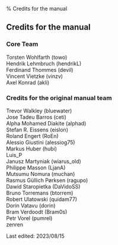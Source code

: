 % Credits for the manual

## Credits for the manual

### Core Team

Torsten Wohlfarth (towo)  
Hendrik Lehmbruch (hendrikL)  
Ferdinand Thommes (devil)  
Vincent Vietzke (vinzv)  
Axel Konrad (akli)

### Credits for the original manual team

Trevor Walkley (bluewater)  
Jose Tadeu Barros (ceti)  
Alpha Mohamed Diakite (alphad)  
Stefan R. Eissens (eislon)  
Roland Engert (RoEn)  
Alessio Giustini (alessiog75)  
Markus Huber (hubi)  
Luis_P  
Janusz Martyniak (wiarus_old)  
Philippe Masson (LjanA)  
Mutsumu Nomura (muchan)  
Rasmus Güllich Pørksen (ragupo)  
Dawid Staropietka (DaVidoSS)  
Bruno Torremans (btorrem)  
Robert Ulatowski (quidam77)  
Dorin Vatavu (dorin)  
Bram Verdoodt (Bram0s)  
Petr Vorel (pumrel)  
zenren

<div id="rev">Last edited: 2023/08/15</div>
